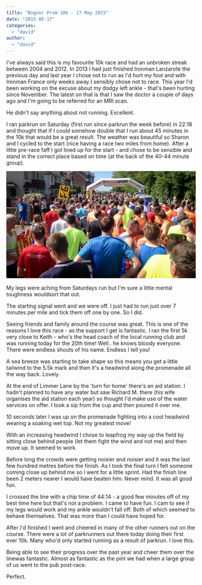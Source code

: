 ```yaml
---
title: "Bognor Prom 10k - 17 May 2015"
date: "2015-05-17"
categories: 
  - "david"
author: 
  - "david"
---
```


I've always said this is my favourite 10k race and had an unbroken streak between 2004 and 2012. In 2013 I had just finished Ironman Lanzarote the previous day and last year I chose not to run as I'd hurt my foot and with Ironman France only weeks away I sensibly chose not to race. This year I'd been working on the excuse about my dodgy left ankle - that's been hurting since November. The latest on that is that I saw the doctor a couple of days ago and I'm going to be referred for an MRI scan.

He didn't say anything about not running. Excellent.

I ran parkrun on Saturday (first run since parkrun the week before) in 22:18 and thought that if I could somehow double that I run about 45 minutes in the 10k that would be a great result. The weather was beautiful so Sharon and I cycled to the start (nice having a race two miles from home). After a little pre-race faff I got lined up for the start - and chose to be sensible and stand in the correct place based on time (at the back of the 40-44 minute group).

![20150517-6651](/images/2015/20150517-6651.jpg)

My legs were aching from Saturdays run but I'm sure a little mental toughness wouldsort that out.

The starting signal went and we were off. I just had to run just over 7 minutes per mile and tick them off one by one. So I did.

Seeing friends and family around the course was great. This is one of the reasons I love this race - as the support I get is fantastic. I ran the first 5k very close to Keith - who's the head coach of the local running club and was running today for the 20th time! Well.. he knows bloody everyone. There were endless shouts of his name. Endless I tell you!

A sea breeze was starting to take shape so this means you get a little tailwind to the 5.5k mark and then it's a headwind along the promenade all the way back. Lovely.

At the end of Limmer Lane by the 'turn for home' there's an aid station. I hadn't planned to have any water but saw Richard M. there (his wife organises the aid station each year) so thought I'd make use of the water services on offer. I took a sip from the cup and then poured it over me.

10 seconds later I was up on the promenade fighting into a cool headwind wearing a soaking wet top. Not my greatest move!

With an increasing headwind I chose to leapfrog my way up the field by sitting close behind people (let them fight the wind and not me) and then move up. It seemed to work.

Before long the crowds were getting noisier and noisier and it was the last few hundred metres before the finish. As I took the final turn I felt someone coming close up behind me so I went for a little sprint. Had the finish line been 2 meters nearer I would have beaten him. Never mind. It was all good fun.

I crossed the line with a chip time of 44:14 - a good few minutes off of my best time here but that's not a problem. I came to have fun. I cam to see if my legs would work and my ankle wouldn't fall off. Both of which seemed to behave themselves. That was more than I could have hoped for.

After I'd finished I went and cheered in many of the other runners out on the course. There were a lot of parkrunners out there today doing their first ever 10k. Many who'd only started running as a result of parkrun. I love this.

Being able to see their progress over the past year and cheer them over the linewas fantastic. Almost as fantastic as the pint we had when a large group of us went to the pub post-race.

Perfect.
